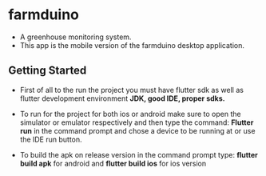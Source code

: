 # farmduino

* A greenhouse monitoring system.
* This app is the mobile version of the farmduino desktop application.

## Getting Started

* First of all to the run the project you must have flutter sdk as well as flutter development environment **JDK, good IDE, proper sdks.**

* To run for the project for both ios or android make sure to open the simulator or emulator respectively and then type the command: **Flutter run** in the command prompt and chose a device to be running at or use the IDE run button. 

* To build the apk on release version in the command prompt type: **flutter build apk** for android and **flutter build ios** for ios version
